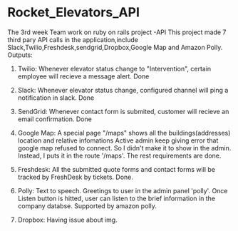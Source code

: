 # Rocket_Elevators_API
The 3rd week Team work on ruby on rails project -API
This project made 7 third pary API calls in the application,include Slack,Twilio,Freshdesk,sendgrid,Dropbox,Google Map and Amazon Polly. 
Outputs:
1. Twilio:
Whenever elevator status change to "Intervention", certain employee will recieve a message alert.
Done
2. Slack:
Whenever elevator status change, configured channel will ping a notification in slack.
Done
3. SendGrid:
Whenever contact form is submited, customer will recieve an email confirmation.
Done
4. Google Map:
A special page "/maps" shows all the buildings(addresses) location and relative infomations
Active admin keep giving error that google map refused to connect. So I didn't make it to show in the admin. Instead, I puts it in the route '/maps'. The rest requirements are done.

5. Freshdesk:
All the submitted quote forms and contact forms will be tracked by FreshDesk by tickets.
Done.

6. Polly:
Text to speech. Greetings to user in the admin panel 'polly'. Once Listen button is hitted, user can listen to the brief information in the company databse. Supported by amazon polly.

7. Dropbox:
Having issue about img.






